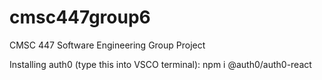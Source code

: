 # cmsc447group6
CMSC 447 Software Engineering Group Project

Installing auth0 (type this into VSCO terminal):
npm i @auth0/auth0-react
